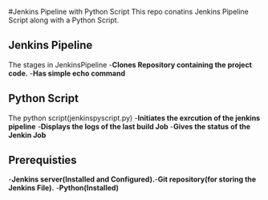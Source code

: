 #Jenkins Pipeline with Python Script
This repo conatins Jenkins Pipeline Script along with a Python Script.

## Jenkins Pipeline 
The stages in JenkinsPipeline 
-**Clones Repository containing the project code.**
-**Has simple echo command**

## Python Script
The python script(jenkinspyscript.py) 
-**Initiates the exrcution of the jenkins pipeline**
-**Displays the logs of the last build Job**
-**Gives the status of the Jenkin Job**

## Prerequisties
-**Jenkins server(Installed and Configured).​**
-**Git repository(for storing the Jenkins File)​.**
-**Python(Installed)​**


